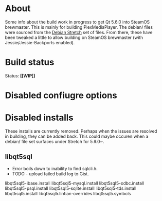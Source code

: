 # About

Some info about the build work in progress to get Qt 5.6.0 into SteamOS brewmaster. This is mainly for building PlexMediaPlayer.
The debian/ files were sourced from the [Debian Stretch](https://packages.debian.org/sid/qt5-default) set of files. From there, 
these have been tweaked a little to allow building on SteamOS brewmaster (with Jessie/Jessie-Backports enabled).

# Build status

Status: **[[WIP]]**

# Disabled confiugre options

# Disabled installs

These installs are currently removed. Perhaps when the issues are resolved in building, they can be added back. This could maybe
occuren when a debian/ file set surfaces under Stretch for 5.6.0~.

## libqt5sql

* Error boils down to inability to find sqlcli.h. 
* TODO - upload failed build log to Gist.

libqt5sql5-ibase.install
libqt5sql5-mysql.install
libqt5sql5-odbc.install
libqt5sql5-psql.install
libqt5sql5-sqlite.install
libqt5sql5-tds.install
libqt5sql5.install
libqt5sql5.lintian-overrides
libqt5sql5.symbols
